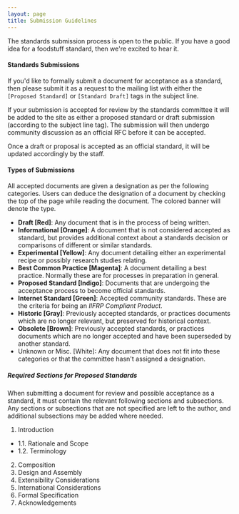 ```yaml
---
layout: page
title: Submission Guidelines
---
```


The standards submission process is open to the public. If you have a good idea for a foodstuff standard, then we're excited to hear it.


#### Standards Submissions

If you'd like to formally submit a document for acceptance as a standard, then please submit it as a request to the mailing list with either the `[Proposed Standard]` or `[Standard Draft]` tags in the subject line.

If your submission is accepted for review by the standards committee it will be added to the site as either a proposed standard or draft submission (according to the subject line tag). The submission will then undergo community discussion as an official RFC before it can be accepted.

Once a draft or proposal is accepted as an official standard, it will be updated accordingly by the staff.


#### Types of Submissions

All accepted documents are given a designation as per the following categories. Users can deduce the designation of a document by checking the top of the page while reading the document. The colored banner will denote the type.

- **Draft [Red]**: Any document that is in the process of being written.
- **Informational [Orange]**: A document that is not considered accepted as standard, but provides additional context about a standards decision or comparisons of different or similar standards.
- **Experimental [Yellow]**: Any document detailing either an experimental recipe or possibly research studies relating.
- **Best Common Practice [Magenta]**: A document detailing a best practice. Normally these are for processes in preparation in general.
- **Proposed Standard [Indigo]**: Documents that are undergoing the acceptance process to become official standards.
- **Internet Standard [Green]**: Accepted community standards. These are the criteria for being an *IIFRP Compliant Product*.
- **Historic [Gray]**: Previously accepted standards, or practices documents which are no longer relevant, but preserved for historical context.
- **Obsolete [Brown]**: Previously accepted standards, or practices documents which are no longer accepted and have been superseded by another standard.
- Unknown or Misc. [White]: Any document that does not fit into these categories or that the committee hasn't assigned a designation.


##### Required Sections for Proposed Standards

When submitting a document for review and possible acceptance as a standard, it must contain the relevant following sections and subsections. Any sections or subsections that are not specified are left to the author, and additional subsections may be added where needed.

1. Introduction
  - 1.1. Rationale and Scope
  - 1.2. Terminology
2. Composition
3. Design and Assembly
4. Extensibility Considerations
5. International Considerations
6. Formal Specification
7. Acknowledgements

